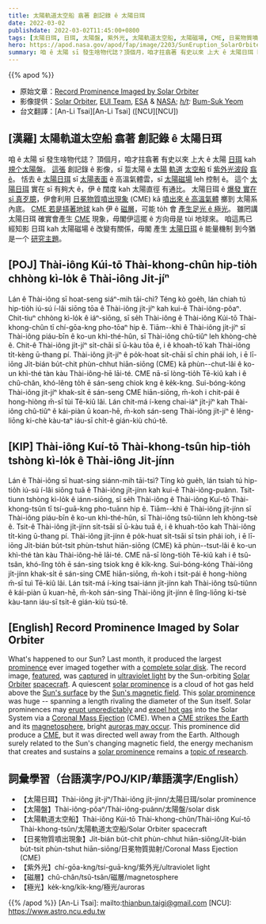 ```yaml
---
title: 太陽軌道太空船 翕著 創記錄 ê 太陽日珥
date: 2022-03-02
publishdate: 2022-03-02T11:45:00+0800
tags: [太陽日珥, 日珥, 太陽盤, 紫外光, 太陽軌道太空船, 太陽磁場, CME, 日冕物質噴出現象, 太陽系, 地球磁層, 磁層, 極光, 日冕]
hero: https://apod.nasa.gov/apod/fap/image/2203/SunEruption_SolarOrbiter_960.jpg
summary: 咱 ê 太陽 sī 發生啥物代誌？頂個月，咱才拄翕著 有史以來 上大 ê 太陽日珥 kah 規个太陽盤。
---
```


{{% apod %}}

- 原始文章：[Record Prominence Imaged by Solar Orbiter](https://apod.nasa.gov/apod/ap220302.html)
- 影像提供：[Solar Orbiter](https://www.nasa.gov/solar-orbiter), [EUI Team](https://www.mps.mpg.de/solar-physics/solar-orbiter-eui), [ESA](https://www.esa.int/) & [NASA](https://www.nasa.gov/); *[h/t](https://en.wikipedia.org/wiki/Hat_tip#Metaphor"):* [Bum-Suk Yeom](https://cometsky.tistory.com/323?category=756081)
- 台文翻譯：[An-Li Tsai][An-Li Tsai] ([NCU][NCU])

## [漢羅] 太陽軌道太空船 翕著 創記錄 ê 太陽日珥
咱 ê 太陽 sī 發生啥物代誌？
頂個月，咱才拄翕著 有史以來 上大 ê 太陽 [日珥][prominence t] kah [規个太陽盤][complete solar disk]。
[這張][featured] 創記錄 ê 影像，sī 踅太陽 ê [太陽][Solar] [軌道][Orbiter] [太空船][spacecraft] tī [紫外光波段][ultraviolet light] [翕 ê][captured]。
恬去 ê [太陽日珥][solar prominence 1] sī [太陽表面][Sun's surface] ê 高溫氣體雲，sī [太陽磁場][Sun's magnetic field] leh 控制 ê。
這个 [太陽日珥][solar prominence t] 實在 sī 有夠大 ê，伊 ê 闊度 kah 太陽直徑 有通比。
太陽日珥 ê [爆發 實在 sī 真歹臆][erupt unpredictably]，伊會利用 [日冕物質噴出現象][Coronal Mass Ejection] (CME) kā [噴出來 ê 高溫氣體][expel hot gas] 擲到 太陽系 內底。
[CME 若是挵著地球][CME strikes the Earth] kah 伊 ê [磁層][magnetosphere]，可能 to̍h 會 [產生足光 ê 極光][auroras may occur t]。
雖罔講太陽日珥 確實會產生 [CME][CME] 現象，毋閣伊這擺 ê 方向毋是 tùi 地球來。
咱這馬已經知影 日珥 kah 太陽磁場 ê 改變有關係，毋閣 產生 [太陽日珥][solar prominence 2] ê 能量機制 到今猶是一个 [研究主題][topic of research]。


## [POJ] Thài-iông Kúi-tō Thài-khong-chûn hip-tio̍h chhòng kì-lo̍k ê Thài-iông Ji̍t-jíⁿ
Lán ê Thài-iông sī hoat-seng siáⁿ-mih tāi-chì?
Téng kò goe̍h, lán chiah tú hip-tio̍h iú-sú í-lâi siōng tōa ê Thài-iông ji̍t-jíⁿ kah kui-ê Thài-iông-pôaⁿ.
Chit-tiuⁿ chhòng kì-lo̍k ê iáⁿ-siōng, sī se̍h Thài-iông ê Thài-iông Kúi-tō Thài-khong-chûn tī chí-gōa-kng pho-tōaⁿ hip ê.
Tiām--khì ê Thài-iông ji̍t-jíⁿ sī Thài-iông piáu-bīn ê ko-un khì-thé-hûn, sī Thài-iông chû-tiûⁿ leh khòng-chè ê.
Chit-ê Thài-iông ji̍t-jíⁿ si̍t-chāi sī ū-kàu tōa ê, i ê khoah-tō͘ kah Thài-iông ti̍t-kèng ū-thang pí.
Thài-iông ji̍t-jíⁿ ê po̍k-hoat si̍t-chāi sī chin phái ioh, i ē lī-iōng Ji̍t-bián bu̍t-chit phùn-chhut hiān-siōng (CME) kā phùn--chut-lâi ê ko-un khì-thé tàn kàu Thài-iông-hē lāi-té.
CME nā-sī lòng-tio̍h Tē-kiû kah i ê chû-chân, khó-lêng to̍h ē sán-seng chiok kng ê ke̍k-kng.
Sui-bóng-kóng Thài-iông ji̍t-jíⁿ khak-si̍t ē sán-seng CME hiān-siōng, m̄-koh i chit-pái ê hong-hiòng m̄-sī tùi Tē-kiû lâi.
Lán chit-má í-keng chai-iáⁿ ji̍t-jíⁿ kah Thài-iông chû-tiûⁿ ê kái-piàn ū koan-hē, m̄-koh sán-seng Thài-iông ji̍t-jíⁿ ê lêng-liōng ki-chè kàu-taⁿ iáu-sī chi̍t-ê gián-kiù chú-tê.

## [KIP] Thài-iông Kuí-tō Thài-khong-tsûn hip-tio̍h tshòng kì-lo̍k ê Thài-iông Ji̍t-jínn
Lán ê Thài-iông sī huat-sing siánn-mih tāi-tsì?
Tíng kò gue̍h, lán tsiah tú hip-tio̍h iú-sú í-lâi siōng tuā ê Thài-iông ji̍t-jínn kah kui-ê Thài-iông-puânn.
Tsit-tiunn tshòng kì-lo̍k ê iánn-siōng, sī se̍h Thài-iông ê Thài-iông Kuí-tō Thài-khong-tsûn tī tsí-guā-kng pho-tuānn hip ê.
Tiām--khì ê Thài-iông ji̍t-jínn sī Thài-iông piáu-bīn ê ko-un khì-thé-hûn, sī Thài-iông tsû-tiûnn leh khòng-tsè ê.
Tsit-ê Thài-iông ji̍t-jínn si̍t-tsāi sī ū-kàu tuā ê, i ê khuah-tōo kah Thài-iông ti̍t-kìng ū-thang pí.
Thài-iông ji̍t-jínn ê po̍k-huat si̍t-tsāi sī tsin phái ioh, i ē lī-iōng Ji̍t-bián bu̍t-tsit phùn-tshut hiān-siōng (CME) kā phùn--tsut-lâi ê ko-un khì-thé tàn kàu Thài-iông-hē lāi-té.
CME nā-sī lòng-tio̍h Tē-kiû kah i ê tsû-tsân, khó-lîng to̍h ē sán-sing tsiok kng ê ki̍k-kng.
Sui-bóng-kóng Thài-iông ji̍t-jínn khak-si̍t ē sán-sing CME hiān-siōng, m̄-koh i tsit-pái ê hong-hiòng m̄-sī tuì Tē-kiû lâi.
Lán tsit-má í-king tsai-iánn ji̍t-jínn kah Thài-iông tsû-tiûnn ê kái-piàn ū kuan-hē, m̄-koh sán-sing Thài-iông ji̍t-jínn ê lîng-liōng ki-tsè kàu-tann iáu-sī tsi̍t-ê gián-kiù tsú-tê.

## [English] Record Prominence Imaged by Solar Orbiter
What's happened to our Sun?
Last month, it produced the largest [prominence][prominence e] ever imaged together with a [complete solar disk][complete solar disk].
The record image, [featured][featured], was [captured][captured] in [ultraviolet light][ultraviolet light] by the Sun-orbiting [Solar][Solar] [Orbiter][Orbiter] [spacecraft][spacecraft].
A quiescent [solar prominence][solar prominence 1] is a cloud of hot gas held above the [Sun's surface][Sun's surface] by the [Sun's magnetic field][Sun's magnetic field].
This [solar prominence][solar prominence e] was huge -- spanning a length rivaling the diameter of the Sun itself.
Solar prominences may [erupt unpredictably][erupt unpredictably] and [expel hot gas][expel hot gas] into the Solar System via a [Coronal Mass Ejection][Coronal Mass Ejection] (CME).
When a [CME strikes the Earth][CME strikes the Earth] and its [magnetosphere][magnetosphere], bright [auroras may occur][auroras may occur e].
This prominence did produce a [CME][CME], but it was directed well away from the Earth.
Although surely related to the Sun's changing magnetic field, the energy mechanism that creates and sustains a [solar prominence][solar prominence 2] remains a [topic of research][topic of research].

## 詞彙學習（台語漢字/POJ/KIP/華語漢字/English）
- 【太陽日珥】Thài-iông ji̍t-jíⁿ/Thài-iông ji̍t-jínn/太陽日珥/solar prominence
- 【太陽盤】Thài-iông-pôaⁿ/Thài-iông-puânn/太陽盤/solar disk
- 【太陽軌道太空船】Thài-iông Kúi-tō Thài-khong-chûn/Thài-iông Kuí-tō Thài-khong-tsûn/太陽軌道太空船/Solar Orbiter spacecraft
- 【日冕物質噴出現象】Ji̍t-bián bu̍t-chit phùn-chhut hiān-siōng/Ji̍t-bián bu̍t-tsit phùn-tshut hiān-siōng/日冕物質拋射/Coronal Mass Ejection (CME)
- 【紫外光】chí-gōa-kng/tsí-guā-kng/紫外光/ultraviolet light
- 【磁層】chû-chân/tsû-tsân/磁層/magnetosphere
- 【極光】ke̍k-kng/ki̍k-kng/極光/auroras


{{% /apod %}}
[An-Li Tsai]: mailto:thianbun.taigi@gmail.com
[NCU]: https://www.astro.ncu.edu.tw


[prominence e]:https://apod.nasa.gov/apod/ap220130.html
[prominence t]:https://apod.tw/daily/20220130/
[complete solar disk]:https://apod.nasa.gov/apod/ap180204.html
[featured]:https://www.esa.int/Science_Exploration/Space_Science/Solar_Orbiter/Giant_solar_eruption_seen_by_Solar_Orbiter
[captured]:https://www.aanda.org/articles/aa/full_html/2020/10/aa36663-19/aa36663-19.html
[ultraviolet light]:https://science.nasa.gov/ems/10_ultravioletwaves
[Solar]:https://www.esa.int/Science_Exploration/Space_Science/Solar_Orbiter
[Orbiter]:https://www.nasa.gov/solar-orbiter
[spacecraft]:https://en.wikipedia.org/wiki/Solar_Orbiter
[solar prominence 1]:https://www.nasa.gov/content/goddard/what-is-a-solar-prominence
[Sun's surface]:https://apod.nasa.gov/apod/ap111106.html
[Sun's magnetic field]:https://svs.gsfc.nasa.gov/12104
[solar prominence e]:https://apod.nasa.gov/apod/ap220216.html
[solar prominence t]:https://apod.tw/daily/20220216/
[erupt unpredictably]:https://i2-prod.mirror.co.uk/incoming/article5632611.ece/ALTERNATES/n310p/PAY-Confused-Kitten.jpg
[expel hot gas]:https://apod.nasa.gov/apod/ap120917.html
[Coronal Mass Ejection]:https://en.wikipedia.org/wiki/Coronal_mass_ejection
[CME strikes the Earth]:https://svs.gsfc.nasa.gov/3902
[magnetosphere]:https://www.nasa.gov/magnetosphere
[auroras may occur e]:https://apod.nasa.gov/apod/ap201109.html
[auroras may occur t]:https://apod.tw/daily/20201109/
[CME]:https://apod.nasa.gov/apod/ap160110.html
[solar prominence 2]:https://apod.nasa.gov/apod/ap190526.html
[topic of research]:https://ui.adsabs.harvard.edu/abs/2022A%26A...658A..18V/abstract

